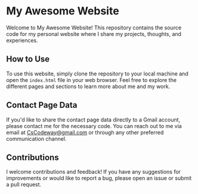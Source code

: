 # My Awesome Website

Welcome to My Awesome Website! This repository contains the source code for my personal website where I share my projects, thoughts, and experiences.

## How to Use

To use this website, simply clone the repository to your local machine and open the `index.html` file in your web browser. Feel free to explore the different pages and sections to learn more about me and my work.

## Contact Page Data

If you'd like to share the contact page data directly to a Gmail account, please contact me for the necessary code. You can reach out to me via email at [CsCodeway@gmail.com](mailto:CsCodeway@gmail.com) or through any other preferred communication channel.

## Contributions

I welcome contributions and feedback! If you have any suggestions for improvements or would like to report a bug, please open an issue or submit a pull request.
